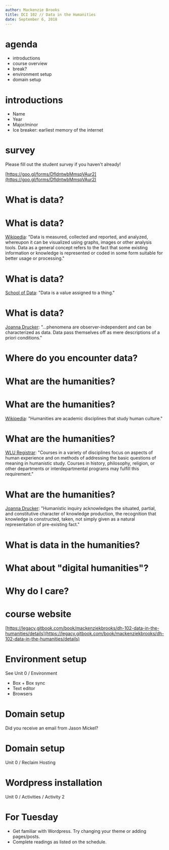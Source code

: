 ```yaml
---
author: Mackenzie Brooks
title: DCI 102 // Data in the Humanities
date: September 6, 2018
---
```


# agenda
* introductions
* course overview
* break?
* environment setup
* domain setup


# introductions
* Name
* Year
* Major/minor
* Ice breaker: earliest memory of the internet 

# survey
Please fill out the student survey if you haven't already!

[https://goo.gl/forms/DfldntwbMmspVAur2](https://goo.gl/forms/DfldntwbMmspVAur2)


# What is data?

# What is data?

[Wikipedia](https://en.wikipedia.org/wiki/Data): "Data is measured, collected and reported, and analyzed, whereupon it can be visualized using graphs, images or other analysis tools. Data as a general concept refers to the fact that some existing information or knowledge is represented or coded in some form suitable for better usage or processing."

# What is data?

[School of Data](http://schoolofdata.org/handbook/courses/what-is-data): "Data is a value assigned to a thing."

# What is data?

[Joanna Drucker](http://www.digitalhumanities.org/dhq/vol/5/1/000091/000091.html): "...phenomena are observer-independent and can be characterized as data. Data pass themselves off as mere descriptions of a priori conditions."

# Where do you encounter data?

# What are the humanities? 

# What are the humanities? 
[Wikipedia](https://en.wikipedia.org/wiki/Humanities): "Humanities are academic disciplines that study human culture."

# What are the humanities? 

[WLU Registrar](http://catalog.wlu.edu/content.php?catoid=15&navoid=1194#HU): "Courses in a variety of disciplines focus on aspects of human experience and on methods of addressing the basic questions of meaning in humanistic study. Courses in history, philosophy, religion, or other departments or interdepartmental programs may fulfill this requirement."

# What are the humanities?

[Joanna Drucker](http://www.digitalhumanities.org/dhq/vol/5/1/000091/000091.html): "Humanistic inquiry acknowledges the situated, partial, and constitutive character of knowledge production, the recognition that knowledge is constructed, taken, not simply given as a natural representation of pre-existing fact."

# What is data in the humanities?

# What about "digital humanities"? 

# Why do I care? 

# course website
[https://legacy.gitbook.com/book/mackenziekbrooks/dh-102-data-in-the-humanities/details](https://legacy.gitbook.com/book/mackenziekbrooks/dh-102-data-in-the-humanities/details)

# Environment setup

See Unit 0 / Environment

* Box + Box sync
* Text editor 
* Browsers

# Domain setup
Did you receive an email from Jason Mickel? 

# Domain setup

Unit 0 / Reclaim Hosting


# Wordpress installation

Unit 0 / Activities / Activity 2 

# For Tuesday 
* Get familiar with Wordpress. Try changing your theme or adding pages/posts. 
* Complete readings as listed on the schedule. 
